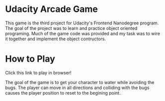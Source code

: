 Udacity Arcade Game
===============================

This game is the third project for Udacity's Frontend Nanodegree program. The goal of the project 
was to learn and practice object oriented programing. Much of the game code was provided and my task was to wire it together and 
implement the object contructors. 

How to Play
===============================

Click this link to play in browser!

The goal of the game is to get your character to water while avoiding the bugs. The player can move in all directions and colliding with the bugs causes the player position to reset to the begining point. 